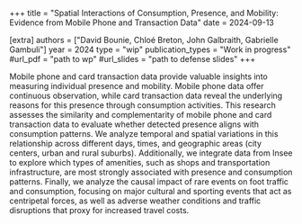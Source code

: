 +++
title = "Spatial Interactions of Consumption, Presence, and Mobility: Evidence from Mobile Phone and Transaction Data"
date = 2024-09-13

[extra]
authors = ["David Bounie, Chloé Breton, John Galbraith, Gabrielle Gambuli"]
year = 2024
type = "wip"
publication_types = "Work in progress"
#url_pdf = "path to wp"
#url_slides = "path to defense slides"
+++


Mobile phone and card transaction data provide valuable insights into measuring individual presence and mobility. Mobile phone data offer continuous observation, while card transaction data reveal the underlying reasons for this presence through consumption activities. This research assesses the similarity and complementarity of mobile phone and card transaction data to evaluate whether detected presence aligns with consumption patterns. We analyze temporal and spatial variations in this relationship across different days, times, and geographic areas (city centers, urban and rural suburbs). Additionally, we integrate data from Insee to explore which types of amenities, such as shops and transportation infrastructure, are most strongly associated with presence and consumption patterns. Finally, we analyze the causal impact of rare events on foot traffic and consumption, focusing on major cultural and sporting events that act as centripetal forces, as well as adverse weather conditions and traffic disruptions that proxy for increased travel costs.